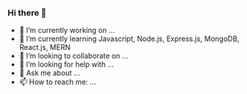 ### Hi there 👋


- 🔭 I’m currently working on ...
- 🌱 I’m currently learning Javascript, Node.js, Express.js, MongoDB, React.js, MERN
- 👯 I’m looking to collaborate on ...
- 🤔 I’m looking for help with ...
- 💬 Ask me about ...
- 📫 How to reach me: ...


